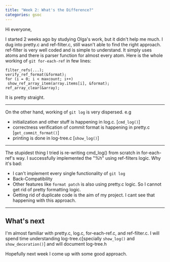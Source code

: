 ```yaml
---
title: "Week 2: What's the Difference?"
categories: gsoc
---
```


Hi everyone,

I started 2 weeks ago by studying Olga's work, but it didn't help me much. I dug into pretty.c and ref-filter.c, still wasn't able to find the right approach. 
ref-filter is very well coded and is simple to understand. It simply uses atoms and there is parser function for almost every atom.
Here is the whole working of `git for-each-ref` in few lines:
```
filter_refs(...);
verify_ref_format(&format);
for (i = 0; i < maxcount; i++)
 show_ref_array_item(array.items[i], &format);
ref_array_clear(&array);
```
It is pretty straight.

---

On the other hand, working of `git log` is very dispersed. e.g
- initialization and other stuff is happening in log.c. [`cmd_log()`]
- correctness verification of commit format is happening in pretty.c [`get_commit_format()`]
- printing is done in log-tree.c [`show_log()`]

---

The stupidest thing I tried is re-writing cmd_log() from scratch in for-each-ref's way. I successfully implemented the "%h" using ref-filters logic. Why it's bad:
- I can't implement every single functionality of `git log`
- Back-Compatibility
- Other features like `format patch` is also using pretty.c logic. So I cannot get rid of pretty formatting logic.
- Getting rid of duplicate code is the aim of my project. I cant see that happening with this approach.

---

## What's next

I'm almost familiar with pretty.c, log.c, for-each-ref.c, and ref-filter.c. I will spend time understanding log-tree.c[specially `show_log()` and `show_decoration()`] and will document log-tree.h

Hopefully next week I come up with some good approach.

